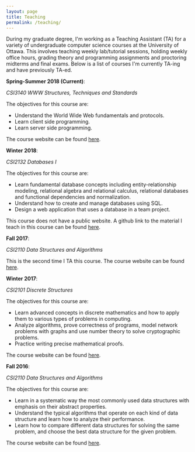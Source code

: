 ```yaml
---
layout: page
title: Teaching
permalink: /teaching/
---
```


During my graduate degree, I'm working as a Teaching Assistant (TA) for a variety of undergraduate computer science courses at the University of Ottawa. This involves teaching weekly lab/tutorial sessions, holding weekly office hours, grading theory and programming assignments and proctoring midterms and final exams. Below is a list of courses I'm currently TA-ing and have previously TA-ed.

**Spring-Summer 2018 (Current)**:

_CSI3140  WWW Structures, Techniques and Standards_

The objectives for this course are:

- Understand the World Wide Web fundamentals and protocols.
- Learn client side programming.
- Learn server side programming.

The course website can be found [here](http://www.site.uottawa.ca/~ttran/teaching/csi3140x/).



**Winter 2018**:

_CSI2132 Databases I_ 

The objectives for this course are:

- Learn fundamental database concepts including entity-relationship modeling, relational algebra and relational calculus, relational databases and functional dependencies and normalization.
- Understand how to create and manage databases using SQL.
- Design a web application that uses a database in a team project.

This course does not have a public website. A github link to the material I teach in this course can be found [here](https://github.com/rkhal101/CSI2132-Databases-I).

**Fall 2017**:

_CSI2110 Data Structures and Algorithms_

This is the second time I TA this course. The course website can be found [here](http://www.site.uottawa.ca/~lucia/courses/2110-17/).


**Winter 2017**:

_CSI2101 Discrete Structures_

The objectives for this course are:

- Learn advanced concepts in discrete mathematics and how to apply them to various types of problems in computing.
- Analyze algorithms, prove correctness of programs, model network problems with graphs and use number theory to solve cryptographic problems.
- Practice writing precise mathematical proofs.

The course website can be found [here](http://www.site.uottawa.ca/~lucia/courses/2101-17/).



**Fall 2016**: 

_CSI2110 Data Structures and Algorithms_

The objectives for this course are:

- Learn in a systematic way the most commonly used data structures with emphasis on their abstract properties.
- Understand the typical algorithms that operate on each kind of data structure and learn how to analyze their performance.
- Learn how to compare different data structures for solving the same problem, and choose the best data structure for the given problem.

The course website can be found [here](http://www.site.uottawa.ca/~lucia/courses/2110-16/index.html).


